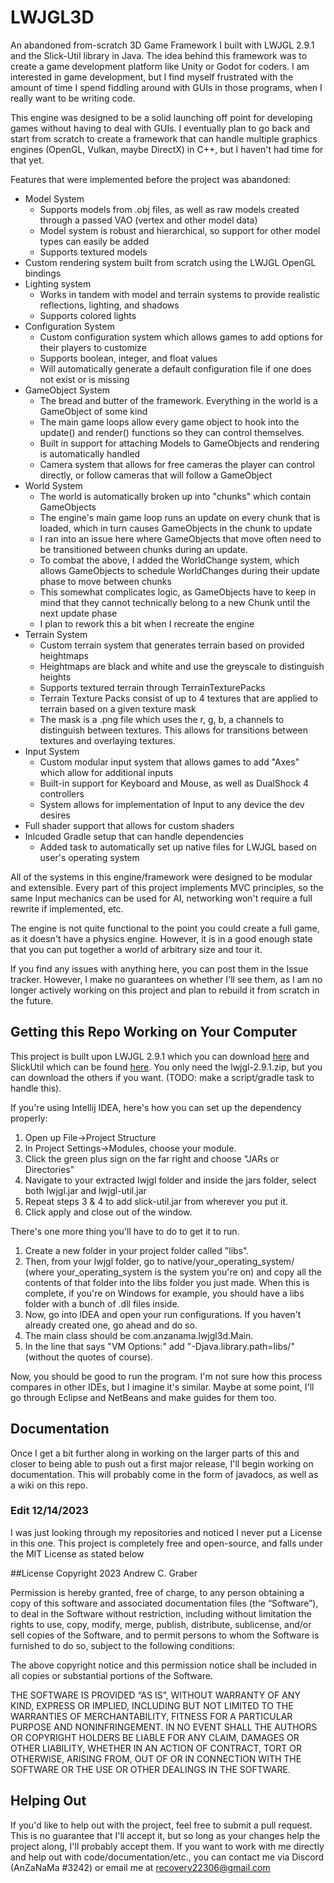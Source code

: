 # LWJGL3D
An abandoned from-scratch 3D Game Framework I built with LWJGL 2.9.1 and the Slick-Util library in Java. The idea behind this framework was to create a game development platform like Unity or Godot for coders. I am interested in game development, but I find myself frustrated with the amount of time I spend fiddling around with GUIs in those programs, when I really want to be writing code.

This engine was designed to be a solid launching off point for developing games without having to deal with GUIs. I eventually plan to go back and start from scratch to create a framework that can handle multiple graphics engines (OpenGL, Vulkan, maybe DirectX) in C++, but I haven't had time for that yet.

Features that were implemented before the project was abandoned:
* Model System
  * Supports models from .obj files, as well as raw models created through a passed VAO (vertex and other model data)
  * Model system is robust and hierarchical, so support for other model types can easily be added
  * Supports textured models
* Custom rendering system built from scratch using the LWJGL OpenGL bindings
* Lighting system
  * Works in tandem with model and terrain systems to provide realistic reflections, lighting, and shadows
  * Supports colored lights
* Configuration System
  * Custom configuration system which allows games to add options for their players to customize
  * Supports boolean, integer, and float values
  * Will automatically generate a default configuration file if one does not exist or is missing
* GameObject System
  * The bread and butter of the framework. Everything in the world is a GameObject of some kind
  * The main game loops allow every game object to hook into the update() and render() functions so they can control themselves.
  * Built in support for attaching Models to GameObjects and rendering is automatically handled
  * Camera system that allows for free cameras the player can control directly, or follow cameras that will follow a GameObject
* World System
  * The world is automatically broken up into "chunks" which contain GameObjects
  * The engine's main game loop runs an update on every chunk that is loaded, which in turn causes GameObjects in the chunk to update
  * I ran into an issue here where GameObjects that move often need to be transitioned between chunks during an update.
  * To combat the above, I added the WorldChange system, which allows GameObjects to schedule WorldChanges during their update phase to move between chunks
  * This somewhat complicates logic, as GameObjects have to keep in mind that they cannot technically belong to a new Chunk until the next update phase
  * I plan to rework this a bit when I recreate the engine
* Terrain System
  * Custom terrain system that generates terrain based on provided heightmaps
  * Heightmaps are black and white and use the greyscale to distinguish heights
  * Supports textured terrain through TerrainTexturePacks
  * Terrain Texture Packs consist of up to 4 textures that are applied to terrain based on a given texture mask
  * The mask is a .png file which uses the r, g, b, a channels to distinguish between textures. This allows for transitions between textures and overlaying textures.
* Input System
  * Custom modular input system that allows games to add "Axes" which allow for additional inputs
  * Built-in support for Keyboard and Mouse, as well as DualShock 4 controllers
  * System allows for implementation of Input to any device the dev desires
* Full shader support that allows for custom shaders
* Inlcuded Gradle setup that can handle dependencies
  * Added task to automatically set up native files for LWJGL based on user's operating system

All of the systems in this engine/framework were designed to be modular and extensible. Every part of this project implements MVC principles, so the same Input mechanics can be used for AI, networking won't require a full rewrite if implemented, etc.

The engine is not quite functional to the point you could create a full game, as it doesn't have a physics engine. However, it is in a good enough state that you can put together a world of arbitrary size and tour it.

If you find any issues with anything here, you can post them in the Issue tracker. However, I make no guarantees on whether I'll see them, as I am no longer actively working on this project and plan to rebuild it from scratch in the future.

## Getting this Repo Working on Your Computer
This project is built upon LWJGL 2.9.1 which you can download [here](https://sourceforge.net/projects/java-game-lib/files/Official%20Releases/LWJGL%202.9.1/) and SlickUtil which can be found [here](http://slick.ninjacave.com/slick-util/). You only need the lwjgl-2.9.1.zip, but you can download the others if you want. (TODO: make a script/gradle task to handle this). 

If you're using Intellij IDEA, here's how you can set up the dependency properly:
1) Open up File->Project Structure
2) In Project Settings->Modules, choose your module.
3) Click the green plus sign on the far right and choose "JARs or Directories"
4) Navigate to your extracted lwjgl folder and inside the jars folder, select both lwjgl.jar and lwjgl-util.jar
5) Repeat steps 3 & 4 to add slick-util.jar from wherever you put it.
6) Click apply and close out of the window.

There's one more thing you'll have to do to get it to run. 
1) Create a new folder in your project folder called "libs". 
2) Then, from your lwjgl folder, go to native/your_operating_system/ (where your_operating_system is the system you're on) and copy all the contents of that folder into the libs folder you just made. When this is complete, if you're on Windows for example, you should have a libs folder with a bunch of .dll files inside. 
3) Now, go into IDEA and open your run configurations. If you haven't already created one, go ahead and do so. 
4) The main class should be com.anzanama.lwjgl3d.Main. 
5) In the line that says "VM Options:" add "-Djava.library.path=libs/" (without the quotes of course).

Now, you should be good to run the program. I'm not sure how this process compares in other IDEs, but I imagine it's similar. Maybe at some point, I'll go through Eclipse and NetBeans and make guides for them too.

## Documentation
Once I get a bit further along in working on the larger parts of this and closer to being able to push out a first major release, I'll begin working on documentation. This will probably come in the form of javadocs, as well as a wiki on this repo.

### Edit 12/14/2023
I was just looking through my repositories and noticed I never put a License in this one. This project is completely free and open-source, and falls under the MIT License as stated below

##License
Copyright 2023 Andrew C. Graber

Permission is hereby granted, free of charge, to any person obtaining a copy of this software and associated documentation files (the “Software”), to deal in the Software without restriction, including without limitation the rights to use, copy, modify, merge, publish, distribute, sublicense, and/or sell copies of the Software, and to permit persons to whom the Software is furnished to do so, subject to the following conditions:

The above copyright notice and this permission notice shall be included in all copies or substantial portions of the Software.

THE SOFTWARE IS PROVIDED “AS IS”, WITHOUT WARRANTY OF ANY KIND, EXPRESS OR IMPLIED, INCLUDING BUT NOT LIMITED TO THE WARRANTIES OF MERCHANTABILITY, FITNESS FOR A PARTICULAR PURPOSE AND NONINFRINGEMENT. IN NO EVENT SHALL THE AUTHORS OR COPYRIGHT HOLDERS BE LIABLE FOR ANY CLAIM, DAMAGES OR OTHER LIABILITY, WHETHER IN AN ACTION OF CONTRACT, TORT OR OTHERWISE, ARISING FROM, OUT OF OR IN CONNECTION WITH THE SOFTWARE OR THE USE OR OTHER DEALINGS IN THE SOFTWARE.

## Helping Out
If you'd like to help out with the project, feel free to submit a pull request. This is no guarantee that I'll accept it, but so long as your changes help the project along, I'll probably accept them. If you want to work with me directly and help out with code/documentation/etc., you can contact me via Discord (AnZaNaMa \#3242) or email me at recovery22306@gmail.com
